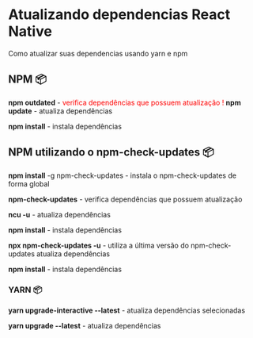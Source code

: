 # Atualizando dependencias React Native

Como atualizar suas dependencias usando yarn e npm

## NPM 📦

**npm outdated**  - <font color="red">verifica dependências que possuem atualização
!</font>
**npm update** - atualiza dependências

**npm install** - instala dependências

## NPM utilizando o npm-check-updates 📦

**npm install** -g npm-check-updates - instala o npm-check-updates de forma global

**npm-check-updates** - verifica dependências que possuem atualização

**ncu -u** - atualiza dependências

**npm install** - instala dependências

**npx npm-check-updates -u** - utiliza a última versão do npm-check-updates atualiza dependências

**npm install** - instala dependências

### YARN 📦

**yarn upgrade-interactive --latest** - atualiza dependências selecionadas

**yarn upgrade --latest** - atualiza dependências

